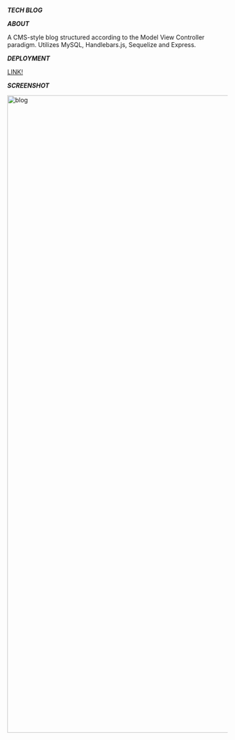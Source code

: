 ***TECH BLOG***

***ABOUT***

A CMS-style blog structured according to the Model View Controller paradigm. Utilizes MySQL, Handlebars.js, Sequelize and Express. 

***DEPLOYMENT***

[LINK!](https://serene-retreat-31259.herokuapp.com/)

***SCREENSHOT***

<img width="1454" alt="blog" src="https://user-images.githubusercontent.com/76923864/121098733-54255580-c7ab-11eb-9f61-dc983f74b67c.png">
